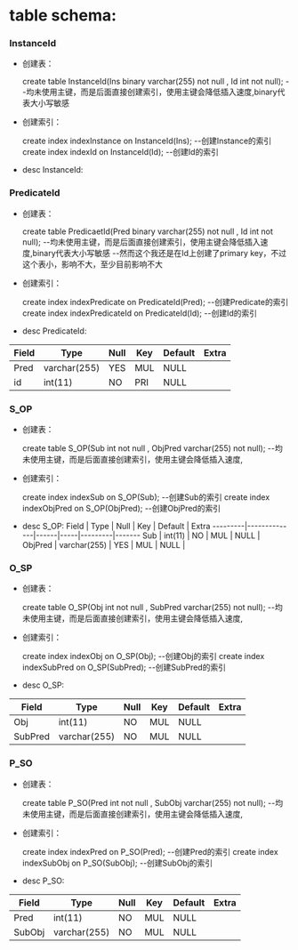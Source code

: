 # table schema:
### **InstanceId**
+ 创建表：


    create table InstanceId(Ins binary varchar(255) not null , Id int not null);
    --均未使用主键，而是后面直接创建索引，使用主键会降低插入速度,binary代表大小写敏感
    
+ 创建索引：

        
    create index indexInstance on InstanceId(Ins);
    --创建Instance的索引
    create index indexId on InstanceId(Id);
    --创建Id的索引
        
+ desc InstanceId:


### **PredicateId**
+ 创建表：


    create table PredicaetId(Pred binary varchar(255) not null , Id int not null);
    --均未使用主键，而是后面直接创建索引，使用主键会降低插入速度,binary代表大小写敏感
    --然而这个我还是在Id上创建了primary key，不过这个表小，影响不大，至少目前影响不大
    
+ 创建索引：

        
    create index indexPredicate on PredicateId(Pred);
    --创建Predicate的索引
    create index indexPredicateId on PredicateId(Id);
    --创建Id的索引
        
+ desc PredicateId:

 Field | Type         | Null | Key | Default | Extra |
-------|--------------|------|-----|---------|-------|
 Pred  | varchar(255) | YES  | MUL | NULL    |       |
 id    | int(11)      | NO   | PRI | NULL    |       |


### **S_OP**
+ 创建表：


    create table S_OP(Sub int not null , ObjPred varchar(255) not null);
    --均未使用主键，而是后面直接创建索引，使用主键会降低插入速度,
    
+ 创建索引：

        
    create index indexSub on S_OP(Sub);
    --创建Sub的索引
    create index indexObjPred on S_OP(ObjPred);
    --创建ObjPred的索引
        
+ desc S_OP:
 Field   | Type         | Null | Key | Default | Extra 
---------|--------------|------|-----|---------|-------
 Sub     | int(11)      | NO   | MUL | NULL    |       
 ObjPred | varchar(255) | YES  | MUL | NULL    |       
 

### **O_SP**
+ 创建表：


    create table O_SP(Obj int not null , SubPred varchar(255) not null);
    --均未使用主键，而是后面直接创建索引，使用主键会降低插入速度,
    
+ 创建索引：

        
    create index indexObj on O_SP(Obj);
    --创建Obj的索引
    create index indexSubPred on O_SP(SubPred);
    --创建SubPred的索引
        
+ desc O_SP:

 Field   | Type         | Null | Key | Default | Extra 
---------|--------------|------|-----|---------|-------
 Obj     | int(11)      | NO   | MUL | NULL    |       
 SubPred | varchar(255) | NO   | MUL | NULL    |        


### **P_SO**
+ 创建表：


    create table P_SO(Pred int not null , SubObj varchar(255) not null);
    --均未使用主键，而是后面直接创建索引，使用主键会降低插入速度,
    
+ 创建索引：

        
    create index indexPred on P_SO(Pred);
    --创建Pred的索引
    create index indexSubObj on P_SO(SubObj);
    --创建SubObj的索引
        
+ desc P_SO:

 Field  | Type         | Null | Key | Default | Extra 
--------|--------------|------|-----|---------|-------
 Pred   | int(11)      | NO   | MUL | NULL    |       
 SubObj | varchar(255) | NO   | MUL | NULL    |       
 

